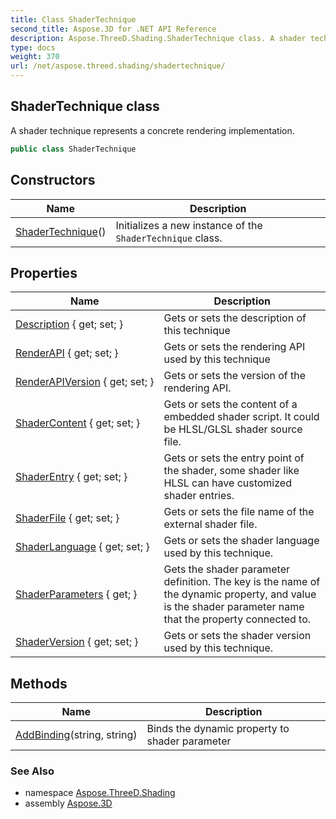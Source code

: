 ```yaml
---
title: Class ShaderTechnique
second_title: Aspose.3D for .NET API Reference
description: Aspose.ThreeD.Shading.ShaderTechnique class. A shader technique represents a concrete rendering implementation
type: docs
weight: 370
url: /net/aspose.threed.shading/shadertechnique/
---
```

## ShaderTechnique class

A shader technique represents a concrete rendering implementation.

```csharp
public class ShaderTechnique
```

## Constructors

| Name | Description |
| --- | --- |
| [ShaderTechnique](shadertechnique/)() | Initializes a new instance of the `ShaderTechnique` class. |

## Properties

| Name | Description |
| --- | --- |
| [Description](../../aspose.threed.shading/shadertechnique/description/) { get; set; } | Gets or sets the description of this technique |
| [RenderAPI](../../aspose.threed.shading/shadertechnique/renderapi/) { get; set; } | Gets or sets the rendering API used by this technique |
| [RenderAPIVersion](../../aspose.threed.shading/shadertechnique/renderapiversion/) { get; set; } | Gets or sets the version of the rendering API. |
| [ShaderContent](../../aspose.threed.shading/shadertechnique/shadercontent/) { get; set; } | Gets or sets the content of a embedded shader script. It could be HLSL/GLSL shader source file. |
| [ShaderEntry](../../aspose.threed.shading/shadertechnique/shaderentry/) { get; set; } | Gets or sets the entry point of the shader, some shader like HLSL can have customized shader entries. |
| [ShaderFile](../../aspose.threed.shading/shadertechnique/shaderfile/) { get; set; } | Gets or sets the file name of the external shader file. |
| [ShaderLanguage](../../aspose.threed.shading/shadertechnique/shaderlanguage/) { get; set; } | Gets or sets the shader language used by this technique. |
| [ShaderParameters](../../aspose.threed.shading/shadertechnique/shaderparameters/) { get; } | Gets the shader parameter definition. The key is the name of the dynamic property, and value is the shader parameter name that the property connected to. |
| [ShaderVersion](../../aspose.threed.shading/shadertechnique/shaderversion/) { get; set; } | Gets or sets the shader version used by this technique. |

## Methods

| Name | Description |
| --- | --- |
| [AddBinding](../../aspose.threed.shading/shadertechnique/addbinding/)(string, string) | Binds the dynamic property to shader parameter |

### See Also

* namespace [Aspose.ThreeD.Shading](../../aspose.threed.shading/)
* assembly [Aspose.3D](../../)


